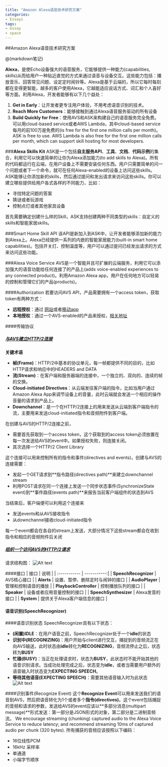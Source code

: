 ```yaml
---
title: "Amazon Alexa语音技术研究方案"
categories:
- Essays
tags:
- essay
- space
---
```

##Amazon Alexa语音技术研究方案

@(markdown笔记)

**Alexa**，是使Echo设备强大的语音服务，它能够提供一种能力(capabilities, skills)从而给用户一种贴近直觉的方式来通过语音与设备交互。这些能力包括：播放音乐、回答常见问题、设定定时闹铃等。Alexa是基于云端的，所以它每时每刻都在变得更智能，越多的客户使用Alexa，它越能适应说话方式、词汇和个人喜好等方面。利用Alexa，开发者能够有以下几个益处：
1. **Get in Early**：让开发者更专注用户体验，不用考虑语音识别的技术。
2. **Reach More Customers**：能够接触到通过Alexa语音服务驱动的所有设备
3. **Build Quickly for Free**：使用AVS和ASK来构建自己的语音服务完全免费。可以用cloud-based service或者AWS Lambda，其中cloud-based service每月的前100万是免费的(is free for the first one million calls per month)。ASK is free to use. AWS Lambda is also free for the first one million calls per month, which can support skill hosting for most developers.

###**Alexa Skills Kit**
ASK是一个包括**自主服务API**、**工具**、**文档**、**代码示例**的集合，利用它可以快速简单的让你为Alexa添加能力(to add skills to Alexa)。所有的代码都运行在云端，在用户设备上不需要安装任何东西。用户只需要简单的问一个问题或者下一个命令，就可在任何Alexa-enabled的设备上访问这些skills。
ASK能够让你添加新的skills，然后通过提问和发出请求来访问这些skills。你可以建立哪些提供给用户各式各样的不同能力，比如：
- 寻找特定问题的答案
- 猜谜或者玩游戏
- 控制点灯或者其他家具设备

首先需要确定创建什么样的Skill，ASK支持创建两种不同类型的skills：自定义的skills和智能家居skills。

###Smart Home Skill API
该API是新加入到ASK中，让开发者能够添加新的能力到Alexa上。Alexa已经提供一系列的内嵌的智能家居能力(built-in smart home capabilities)。包括开关灯、控制温度等，用户可以通过提问已经发出请求的方式来访问这些功能。

###Alexa Voice Service
AVS是一个智能并且可扩展的云端服务，利用它可以添加强大的语音功能给任何连接了的产品上(adds voice-enabled experiences to any connected product)。利用Amazon Alexa app，用户在任何地方可以轻易的控制和管理它们的产品(products)。

####Authorization
若要访问AVS API，产品需要拥有一个access token，获取token有两种方式：
- **远程授权**：通过 [网站](https://developer.amazon.com/public/solutions/alexa/alexa-voice-service/docs/authorizing-your-alexa-enabled-product-from-a-website)或者[移动app](https://developer.amazon.com/public/solutions/alexa/alexa-voice-service/docs/authorizing-your-alexa-enabled-product-from-an-android-or-ios-mobile-app)
- **本地授权**：通过一个AVS-enabled的产品来授权，[相关地址](https://developer.amazon.com/public/solutions/alexa/alexa-voice-service/docs/authorizing-your-alexa-enabled-mobile-app)

####传输协议

##### [与AVS建立HTTP/2连接](https://developer.amazon.com/public/solutions/alexa/alexa-voice-service/docs/managing-an-http-2-connection)
**关键术语**
- **帧(Frame)**：HTTP/2中基本的协议单元，每一帧都提供不同的目的，比如HTTP请求和响应中的HEADERS and DATA 
- **流(Stream)**：在客户端和服务器端的连接中，一个独立的、双向的、连续的帧的交换。
- **Cloud-initiated Directives**：从云端发往客户端的指令，比如当用户通过Amazon Alexa App来调节设备上的音量，此时云端就会发送一个相应的操作音量的请求到产品上。
- **Downchannel**：是一个在HTTP/2连接上的用来发送从云端到客户端指令的流，主要用来发送cloud-initiated指令和音频附件到客户端。

在创建与AVS的HTTP/2连接之前，
- 需要首先获取到一个access token，这个获取到的access token必须放置在每一次发送给AVS的event中。如果授权失败，则连接关闭。
- 其次选择一个HTTP/2 Client Library

这个连接可以用来控制所有的指令和事件(directives and events)，创建与AVS的连接需要：
- 发起一个GET请求到**指令路径(directives path)**来建立downchannel stream
- 利用POST请求在同一个连接上发送一个同步状态事件(SynchronizeState event)到**事件路径(events path)**来报告当前客户端组件的状态到AVS

当结束后，客户端便可以利用这个连接来
- 发送events和从AVS接收指令
- 从downchannel接收cloud-initiated指令

每一个event都会在各自的stream上发送，大部分情况下这些stream都会在收到指令和相应的音频附件后关闭

##### [组织一个访问AVS的HTTP/2请求](https://developer.amazon.com/public/solutions/alexa/alexa-voice-service/docs/avs-http2-requests)
请求结构图：
![Alt text](./alexa-mms.png)



####接口
| 	接口    		|    说明  |
| :----------- | -----------:|
| **SpeechRecognizer**  		| AVS核心接口 |
| **Alerts**      	| 设置、暂停、删除定时与闹钟的接口 |
| **AudioPlayer**     	| 管理和控制语音的播放 |
| **PlaybackController**  	| 控制播放队列的接口 |
| **Speaker**     	| 设备或者应用音量控制的接口 |
| **SpeechSynthesizer**     	| Alexa发音的接口 |
| **System**     	| 提供关于Alexa客户端信息的接口 |

#### 语音识别(SpeechRecognizer)

####语音识别状态
SpeechRecognizer具有以下状态：
- **(闲置)IDLE**：在用户语音之前，SpeechRecognizer处于一个**idle**的状态
- **识别中(RECOGNIZING)**：用户开始与client进行交互，捕捉到的音频流正在向AVS输送，此时状态由**idle**转化为**RECOGNIZING**，音频流停止之后，状态转为**BUSY**
- **忙碌(BUSY)**：当正在处理请求时，状态为**BUSY**，此状态时不能开始其他的语音识别请求。当成功处理完成之后，状态变为**idle**，或者当需要用户额外的语音输入时状态变为**EXPECTING SPEECH**。
- **等待其他语音(EXPECTING SPEECH)**：需要其他语音输入时为此状态
 ![Alt text](./speechrecognizer-state.png)

####识别事件(Recognize Event)
这个**Recognize Event**可以用来发送我们的语音到AVS，然后把语音转化为1个或者多个**指令(directives)**。这个event包括捕捉的音频和请求的参数，发送给AVS的event应该以**多部分消息(multipart message)**形式发送：第一部分是JSON形式的对象，第二部分是二进制音频流。
We encourage streaming (chunking) captured audio to the Alexa Voice Service to reduce latency; and recommend streaming 10ms of captured audio per chunk (320 bytes).
所有捕获的音频应该按照以下编码：
- 16位线性PCM
- 16kHz 采样率
- 单通道
- 小端字节顺序